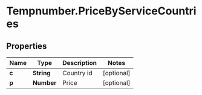 # Tempnumber.PriceByServiceCountries

## Properties

Name | Type | Description | Notes
------------ | ------------- | ------------- | -------------
**c** | **String** | Country id | [optional] 
**p** | **Number** | Price | [optional] 


